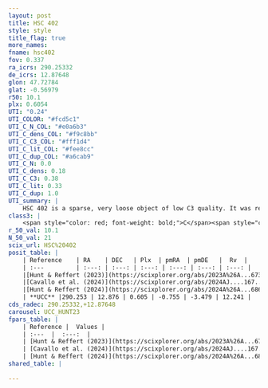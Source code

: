 ```yaml
---
layout: post
title: HSC 402
style: style
title_flag: true
more_names: 
fname: hsc402
fov: 0.337
ra_icrs: 290.25332
de_icrs: 12.87648
glon: 47.72784
glat: -0.56979
r50: 10.1
plx: 0.6054
UTI: "0.24"
UTI_COLOR: "#fcd5c1"
UTI_C_N_COL: "#e0a6b3"
UTI_C_dens_COL: "#f9c8bb"
UTI_C_C3_COL: "#fff1d4"
UTI_C_lit_COL: "#fee8cc"
UTI_C_dup_COL: "#a6cab9"
UTI_C_N: 0.0
UTI_C_dens: 0.18
UTI_C_C3: 0.38
UTI_C_lit: 0.33
UTI_C_dup: 1.0
UTI_summary: |
    HSC 402 is a sparse, very loose object of low C3 quality. It was recently reported in the literature.<br><br><span style="color: #99180f; font-weight: bold;">Warning: </span>contains less than 25 stars with <i>P>0.5</i> estimated.
class3: |
    <span style="color: red; font-weight: bold;">C</span><span style="color: #FFC300; font-weight: bold;">B</span>
r_50_val: 10.1
N_50_val: 21
scix_url: HSC%20402
posit_table: |
    | Reference    | RA    | DEC   | Plx  | pmRA  | pmDE   |  Rv  |
    | :---         | :---: | :---: | :---: | :---: | :---: | :---: |
    |[Hunt & Reffert (2023)](https://scixplorer.org/abs/2023A%26A...673A.114H) | 290.292 | 12.865 | 0.605 | -0.759 | -3.466 | 29.109 |
    |[Cavallo et al. (2024)](https://scixplorer.org/abs/2024AJ....167...12C) | 290.241 | 12.87 | 0.604 | -- | -- | -- |
    |[Hunt & Reffert (2024)](https://scixplorer.org/abs/2024A%26A...686A..42H) | 290.292 | 12.865 | 0.605 | -0.759 | -3.466 | 29.109 |
    | **UCC** |290.253 | 12.876 | 0.605 | -0.755 | -3.479 | 12.241 | 
cds_radec: 290.25332,+12.87648
carousel: UCC_HUNT23
fpars_table: |
    | Reference |  Values |
    | :---  |  :---:  |
    | [Hunt & Reffert (2023)](https://scixplorer.org/abs/2023A%26A...673A.114H) | `AV50=3.956, diffAV50=0.957, MOD50=11.019, logAge50=8.068` |
    | [Cavallo et al. (2024)](https://scixplorer.org/abs/2024AJ....167...12C) | `AV50=4.08, dMod50=11.29, logAge50=7.84, [Fe/H]50=-0.08` |
    | [Hunt & Reffert (2024)](https://scixplorer.org/abs/2024A%26A...686A..42H) | `MassJ=186.594` |
shared_table: |
    
---
```

